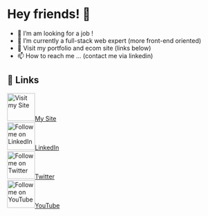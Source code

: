 # Hey friends! 👋

- 👀 I’m am looking for a job !
- 🌱 I’m currently a full-stack web expert (more front-end oriented)
- 💞️ Visit my portfolio and ecom site (links below)
- 📫 How to reach me ... (contact me via linkedin)

## 🔗 Links

<a href="https://www.web-agency.app" title="Visit my Site">
  <img
    width="64"
    alt="Visit my Site"
    src="https://github.com/nzaero/cosmos3-unix-dev-conf/blob/main/8-doc/icon/WebAgency.png"
  />My Site</a>
&nbsp;
<br/>

<a href="https://www.linkedin.com/in/regnou/" title="Follow me on LinkedIn">
  <img
    width="64"
    alt="Follow me on LinkedIn"
    src="https://github.com/nzaero/cosmos3-unix-dev-conf/blob/main/8-doc/icon/LinkedIn.png"
  />LinkedIn</a>
&nbsp;
<br/>

<a href="https://twitter.com/nzaerox" title="Follow me on Twitter">
  <img
    width="64"
    alt="Follow me on Twitter"
    src="https://github.com/nzaero/cosmos3-unix-dev-conf/blob/main/8-doc/icon/Twitter.png"
  />Twitter</a>
&nbsp;
<br/>

<a href="https://www.youtube.com/@webagencyapp" title="Follow me on You Tube">
  <img
    width="64"
    alt="Follow me on YouTube"
    src="https://github.com/nzaero/cosmos3-unix-dev-conf/blob/main/8-doc/icon/Youtube.png"
  />YouTube</a>

<!---
nzaero/nzaero is a ✨ special ✨ repository because its `README.md` (this file) appears on your GitHub profile.
You can click the Preview link to take a look at your changes.
--->
